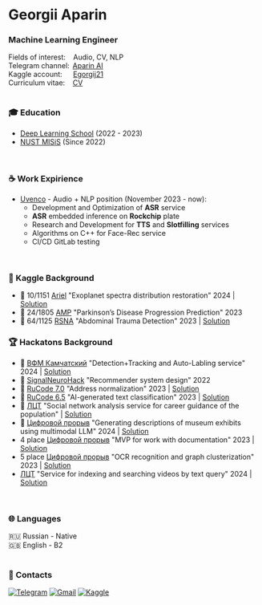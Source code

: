 ### <h1 align="left">Georgii Aparin</h1>
### Machine Learning Engineer
Fields of interest: &thinsp;&thinsp;&thinsp; Audio, CV, NLP<br />
Telegram channel: &thinsp;[Aparin AI](https://t.me/AparinAI)<br />
Kaggle account:  &thinsp;&thinsp; &thinsp;&thinsp; [Egorgij21](https://www.kaggle.com/egorgij21)<br />
Curriculum vitae: &thinsp;&thinsp;&thinsp; [CV](https://drive.google.com/file/d/1IvFlltPdKnhCjKbjNNwZqu61lnFpafgF/view?usp=sharing)<br />
</br>


### 🎓 Education
* [Deep Learning School](https://dls.samcs.ru/) (2022 - 2023)
* [NUST MISiS](https://en.misis.ru) (Since 2022)
</br>

### ☕ Work Expirience
* [Uvenco](https://uvenco.ru/) - Audio + NLP position (November 2023 - now):
  - Development and Optimization of **ASR** service
  - **ASR** embedded inference on **Rockchip** plate
  - Research and Development for **TTS** and **Slotfilling** services
  - Algorithms on C++ for Face-Rec service
  - CI/CD GitLab testing
</br>

### 🦢 Kaggle Background
* 🥇 10/1151 [Ariel](https://www.kaggle.com/competitions/ariel-data-challenge-2024) "Exoplanet spectra distribution restoration" 2024 | [Solution](https://www.kaggle.com/competitions/ariel-data-challenge-2024/discussion/544189)
* 🥈 24/1805 [AMP](https://www.kaggle.com/competitions/amp-parkinsons-disease-progression-prediction) "Parkinson’s Disease Progression Prediction" 2023
* 🥉 64/1125 [RSNA](https://www.kaggle.com/competitions/rsna-2023-abdominal-trauma-detection/overview) "Abdominal Trauma Detection" 2023 | [Solution](https://github.com/Egorgij21/RSNA_2023_Abdominal_Trauma_Detection)

### 🏆 Hackatons Background
* 🥇 [ВФМ Камчатский](https://tenchat.ru/media/2074987-privet-mezhdunarodniy-khakaton-i-vsemirniy-festival-molodezhi-2024) "Detection+Tracking and Auto-Labling service" 2024 | [Solution](https://github.com/sir-timio/WYF2024)
* 🥈 [SignalNeuroHack](https://www.prostospb.team/hackaton) "Recommender system design" 2022
* 🥈 [RuCode 7.0](https://rucode.net) "Address normalization" 2023 | [Solution](https://github.com/Egorgij21/RuCode_7.0)
* 🥉 [RuCode 6.5](https://rucode.net) "AI-generated text classification" 2023 | [Solution](https://github.com/MaksKhan/RuCode_7)
* 🥉 [ЛЦТ](https://i.moscow/cabinet/lct/hackatons/79d36ac5f69f4cea98753fecd84b3b76) "Social network analysis service for career guidance of the population" | [Solution](https://github.com/EgorTarasov/lct-2023-yakutia)
* 🥉 [Цифровой прорыв](https://hacks-ai.ru/events/1077372) "Generating descriptions of museum exhibits using multimodal LLM" 2024 | [Solution](https://github.com/Sapf3ar/expo-search)
* 4 place [Цифровой прорыв](https://hacks-ai.ru/hackathons.html?eventId=969074&tabId=981430&number=1) "MVP for work with documentation" 2023 | [Solution](https://github.com/Sapf3ar/case1)
* 5 place [Цифровой прорыв](https://hacks-ai.ru/hackathons.html?eventId=969079&caseEl=993800&tab=1) "OCR recognition and graph clusterization" 2023 | [Solution](https://github.com/Sapf3ar/topblog_case)
* [ЛЦТ](https://i.moscow/lct) "Service for indexing and searching videos by text query" 2024 | [Solution](https://github.com/Sapf3ar/tiktokers/tree/main)
</br>

### 🌐 Languages
🇷🇺 Russian - Native <br>
🇬🇧 English - B2 <br>
</br>

### 🤝 Contacts
[![Telegram](https://img.shields.io/badge/Telegram-0088cc?style=for-the-badge&logo=telegram&logoColor=white)](https://t.me/Egorgij21)
[![Gmail](https://img.shields.io/badge/Gmail-D14836?style=for-the-badge&logo=gmail&logoColor=white)](mailto:joma57099@gmail.com)
[![Kaggle](https://img.shields.io/badge/Kaggle-035a7d?style=for-the-badge&logo=kaggle&logoColor=white)](https://www.kaggle.com/egorgij21)
